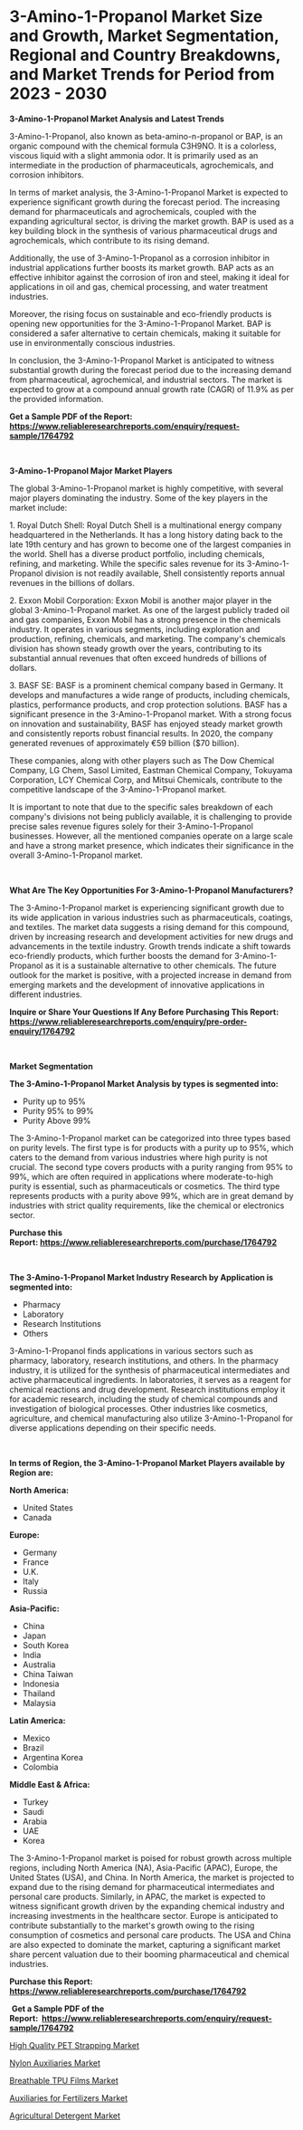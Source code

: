 <p><h1>3-Amino-1-Propanol Market Size and Growth, Market Segmentation, Regional and Country Breakdowns, and Market Trends for Period from 2023 -  2030</h1></p><p><strong>3-Amino-1-Propanol Market Analysis and Latest Trends</strong></p>
<p><p>3-Amino-1-Propanol, also known as beta-amino-n-propanol or BAP, is an organic compound with the chemical formula C3H9NO. It is a colorless, viscous liquid with a slight ammonia odor. It is primarily used as an intermediate in the production of pharmaceuticals, agrochemicals, and corrosion inhibitors.</p><p>In terms of market analysis, the 3-Amino-1-Propanol Market is expected to experience significant growth during the forecast period. The increasing demand for pharmaceuticals and agrochemicals, coupled with the expanding agricultural sector, is driving the market growth. BAP is used as a key building block in the synthesis of various pharmaceutical drugs and agrochemicals, which contribute to its rising demand.</p><p>Additionally, the use of 3-Amino-1-Propanol as a corrosion inhibitor in industrial applications further boosts its market growth. BAP acts as an effective inhibitor against the corrosion of iron and steel, making it ideal for applications in oil and gas, chemical processing, and water treatment industries.</p><p>Moreover, the rising focus on sustainable and eco-friendly products is opening new opportunities for the 3-Amino-1-Propanol Market. BAP is considered a safer alternative to certain chemicals, making it suitable for use in environmentally conscious industries.</p><p>In conclusion, the 3-Amino-1-Propanol Market is anticipated to witness substantial growth during the forecast period due to the increasing demand from pharmaceutical, agrochemical, and industrial sectors. The market is expected to grow at a compound annual growth rate (CAGR) of 11.9% as per the provided information.</p></p>
<p><strong>Get a Sample PDF of the Report:&nbsp; <a href="https://www.reliableresearchreports.com/enquiry/request-sample/1764792">https://www.reliableresearchreports.com/enquiry/request-sample/1764792</a></strong></p>
<p>&nbsp;</p>
<p><strong>3-Amino-1-Propanol Major Market Players</strong></p>
<p><p>The global 3-Amino-1-Propanol market is highly competitive, with several major players dominating the industry. Some of the key players in the market include:</p><p>1. Royal Dutch Shell: Royal Dutch Shell is a multinational energy company headquartered in the Netherlands. It has a long history dating back to the late 19th century and has grown to become one of the largest companies in the world. Shell has a diverse product portfolio, including chemicals, refining, and marketing. While the specific sales revenue for its 3-Amino-1-Propanol division is not readily available, Shell consistently reports annual revenues in the billions of dollars.</p><p>2. Exxon Mobil Corporation: Exxon Mobil is another major player in the global 3-Amino-1-Propanol market. As one of the largest publicly traded oil and gas companies, Exxon Mobil has a strong presence in the chemicals industry. It operates in various segments, including exploration and production, refining, chemicals, and marketing. The company's chemicals division has shown steady growth over the years, contributing to its substantial annual revenues that often exceed hundreds of billions of dollars.</p><p>3. BASF SE: BASF is a prominent chemical company based in Germany. It develops and manufactures a wide range of products, including chemicals, plastics, performance products, and crop protection solutions. BASF has a significant presence in the 3-Amino-1-Propanol market. With a strong focus on innovation and sustainability, BASF has enjoyed steady market growth and consistently reports robust financial results. In 2020, the company generated revenues of approximately €59 billion ($70 billion).</p><p>These companies, along with other players such as The Dow Chemical Company, LG Chem, Sasol Limited, Eastman Chemical Company, Tokuyama Corporation, LCY Chemical Corp, and Mitsui Chemicals, contribute to the competitive landscape of the 3-Amino-1-Propanol market.</p><p>It is important to note that due to the specific sales breakdown of each company's divisions not being publicly available, it is challenging to provide precise sales revenue figures solely for their 3-Amino-1-Propanol businesses. However, all the mentioned companies operate on a large scale and have a strong market presence, which indicates their significance in the overall 3-Amino-1-Propanol market.</p></p>
<p>&nbsp;</p>
<p><strong>What Are The Key Opportunities For 3-Amino-1-Propanol Manufacturers?</strong></p>
<p><p>The 3-Amino-1-Propanol market is experiencing significant growth due to its wide application in various industries such as pharmaceuticals, coatings, and textiles. The market data suggests a rising demand for this compound, driven by increasing research and development activities for new drugs and advancements in the textile industry. Growth trends indicate a shift towards eco-friendly products, which further boosts the demand for 3-Amino-1-Propanol as it is a sustainable alternative to other chemicals. The future outlook for the market is positive, with a projected increase in demand from emerging markets and the development of innovative applications in different industries.</p></p>
<p><strong>Inquire or Share Your Questions If Any Before Purchasing This Report: <a href="https://www.reliableresearchreports.com/enquiry/pre-order-enquiry/1764792">https://www.reliableresearchreports.com/enquiry/pre-order-enquiry/1764792</a></strong></p>
<p>&nbsp;</p>
<p><strong>Market Segmentation</strong></p>
<p><strong>The 3-Amino-1-Propanol Market Analysis by types is segmented into:</strong></p>
<p><ul><li>Purity up to 95%</li><li>Purity 95% to 99%</li><li>Purity Above 99%</li></ul></p>
<p><p>The 3-Amino-1-Propanol market can be categorized into three types based on purity levels. The first type is for products with a purity up to 95%, which caters to the demand from various industries where high purity is not crucial. The second type covers products with a purity ranging from 95% to 99%, which are often required in applications where moderate-to-high purity is essential, such as pharmaceuticals or cosmetics. The third type represents products with a purity above 99%, which are in great demand by industries with strict quality requirements, like the chemical or electronics sector.</p></p>
<p><strong>Purchase this Report:&nbsp;<a href="https://www.reliableresearchreports.com/purchase/1764792">https://www.reliableresearchreports.com/purchase/1764792</a></strong></p>
<p>&nbsp;</p>
<p><strong>The 3-Amino-1-Propanol Market Industry Research by Application is segmented into:</strong></p>
<p><ul><li>Pharmacy</li><li>Laboratory</li><li>Research Institutions</li><li>Others</li></ul></p>
<p><p>3-Amino-1-Propanol finds applications in various sectors such as pharmacy, laboratory, research institutions, and others. In the pharmacy industry, it is utilized for the synthesis of pharmaceutical intermediates and active pharmaceutical ingredients. In laboratories, it serves as a reagent for chemical reactions and drug development. Research institutions employ it for academic research, including the study of chemical compounds and investigation of biological processes. Other industries like cosmetics, agriculture, and chemical manufacturing also utilize 3-Amino-1-Propanol for diverse applications depending on their specific needs.</p></p>
<p>&nbsp;</p>
<p><strong>In terms of Region, the 3-Amino-1-Propanol Market Players available by Region are:</strong></p>
<p>
    <p> <strong> North America: </strong>
        <ul>
            <li>United States</li>
            <li>Canada</li>
        </ul>
        </p> 
    <p> <strong> Europe: </strong>
        <ul>
            <li>Germany</li>
            <li>France</li>
            <li>U.K.</li>
            <li>Italy</li>
            <li>Russia</li>
        </ul>
        </p> 
    <p> <strong> Asia-Pacific: </strong>
        <ul>
            <li>China</li>
            <li>Japan</li>
            <li>South Korea</li>
            <li>India</li>
            <li>Australia</li>
            <li>China Taiwan</li>
            <li>Indonesia</li>
            <li>Thailand</li>
            <li>Malaysia</li>
        </ul>
        </p> 
    <p> <strong> Latin America: </strong>
        <ul>
            <li>Mexico</li>
            <li>Brazil</li>
            <li>Argentina Korea</li>
            <li>Colombia</li>
        </ul>
        </p> 
    <p> <strong> Middle East & Africa: </strong>
        <ul>
            <li>Turkey</li>
            <li>Saudi</li>
            <li>Arabia</li>
            <li>UAE</li>
            <li>Korea</li>
        </ul>
    </p>
    </p>
<p><p>The 3-Amino-1-Propanol market is poised for robust growth across multiple regions, including North America (NA), Asia-Pacific (APAC), Europe, the United States (USA), and China. In North America, the market is projected to expand due to the rising demand for pharmaceutical intermediates and personal care products. Similarly, in APAC, the market is expected to witness significant growth driven by the expanding chemical industry and increasing investments in the healthcare sector. Europe is anticipated to contribute substantially to the market's growth owing to the rising consumption of cosmetics and personal care products. The USA and China are also expected to dominate the market, capturing a significant market share percent valuation due to their booming pharmaceutical and chemical industries.</p></p>
<p><strong>Purchase this Report: <a href="https://www.reliableresearchreports.com/purchase/1764792">https://www.reliableresearchreports.com/purchase/1764792</a></strong></p>
<p>&nbsp;<strong>Get a Sample PDF of the Report:&nbsp;&nbsp;<a href="https://www.reliableresearchreports.com/enquiry/request-sample/1764792">https://www.reliableresearchreports.com/enquiry/request-sample/1764792</a></strong></p>
<p><strong></strong></p>
<p><p><a href="https://github.com/ruslanpoljakovrd177/Market-Research-Report-List-1/blob/main/high-quality-pet-strapping-market.md">High Quality PET Strapping Market</a></p><p><a href="https://github.com/dziulagalemab/Market-Research-Report-List-1/blob/main/nylon-auxiliaries-market.md">Nylon Auxiliaries Market</a></p><p><a href="https://github.com/grishafomin4852/Market-Research-Report-List-1/blob/main/breathable-tpu-films-market.md">Breathable TPU Films Market</a></p><p><a href="https://github.com/abbypearson7765/Market-Research-Report-List-1/blob/main/auxiliaries-for-fertilizers-market.md">Auxiliaries for Fertilizers Market</a></p><p><a href="https://github.com/jonneygiverf/Market-Research-Report-List-1/blob/main/agricultural-detergent-market.md">Agricultural Detergent Market</a></p></p>